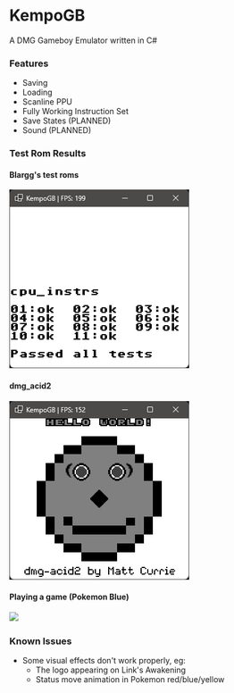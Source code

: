 # KempoGB
A DMG Gameboy Emulator written in C#

### Features
- Saving
- Loading
- Scanline PPU
- Fully Working Instruction Set
- Save States (PLANNED)
- Sound (PLANNED)

### Test Rom Results
#### Blargg's test roms
![img.png](img.png)

#### dmg_acid2
![img_1.png](img_1.png)

#### Playing a game (Pokemon Blue)
![](https://i.imgur.com/SDdSGqS.gif)

### Known Issues
- Some visual effects don't work properly, eg: 
  - The logo appearing on Link's Awakening
  - Status move animation in Pokemon red/blue/yellow
